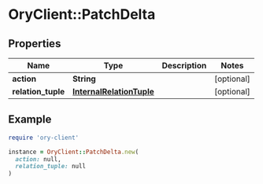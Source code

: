 # OryClient::PatchDelta

## Properties

| Name | Type | Description | Notes |
| ---- | ---- | ----------- | ----- |
| **action** | **String** |  | [optional] |
| **relation_tuple** | [**InternalRelationTuple**](InternalRelationTuple.md) |  | [optional] |

## Example

```ruby
require 'ory-client'

instance = OryClient::PatchDelta.new(
  action: null,
  relation_tuple: null
)
```

